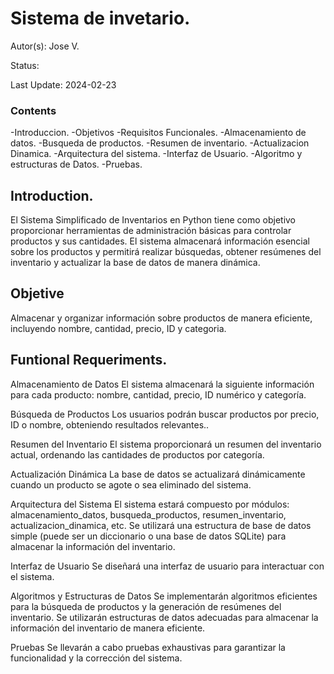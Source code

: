 # Sistema de invetario.

Autor(s): Jose V.

Status:

Last Update: 2024-02-23

### Contents
-Introduccion.
-Objetivos
-Requisitos Funcionales.
    -Almacenamiento de datos.
    -Busqueda de productos.
    -Resumen de inventario.
    -Actualizacion Dinamica.
-Arquitectura del sistema.
-Interfaz de Usuario.
-Algoritmo y estructuras de Datos.
-Pruebas.

## Introduction.
El Sistema Simplificado de Inventarios en Python tiene como objetivo proporcionar herramientas de administración básicas para controlar productos y sus cantidades. El sistema almacenará información esencial sobre los productos y permitirá realizar búsquedas, obtener resúmenes del inventario y actualizar la base de datos de manera dinámica.

## Objetive
Almacenar y organizar información sobre productos de manera eficiente, incluyendo nombre, cantidad, precio, ID y categoria.

## Funtional Requeriments.
Almacenamiento de Datos
El sistema almacenará la siguiente información para cada producto: nombre, cantidad, precio, ID numérico y categoría.

Búsqueda de Productos
Los usuarios podrán buscar productos por precio, ID o nombre, obteniendo resultados relevantes..

Resumen del Inventario
El sistema proporcionará un resumen del inventario actual, ordenando las cantidades de productos por categoría.

Actualización Dinámica
La base de datos se actualizará dinámicamente cuando un producto se agote o sea eliminado del sistema.

Arquitectura del Sistema
El sistema estará compuesto por módulos: almacenamiento_datos, busqueda_productos, resumen_inventario, actualizacion_dinamica, etc.
Se utilizará una estructura de base de datos simple (puede ser un diccionario o una base de datos SQLite) para almacenar la información del inventario.

Interfaz de Usuario
Se diseñará una interfaz de usuario para interactuar con el sistema.

Algoritmos y Estructuras de Datos
Se implementarán algoritmos eficientes para la búsqueda de productos y la generación de resúmenes del inventario.
Se utilizarán estructuras de datos adecuadas para almacenar la información del inventario de manera eficiente.

Pruebas
Se llevarán a cabo pruebas exhaustivas para garantizar la funcionalidad y la corrección del sistema.